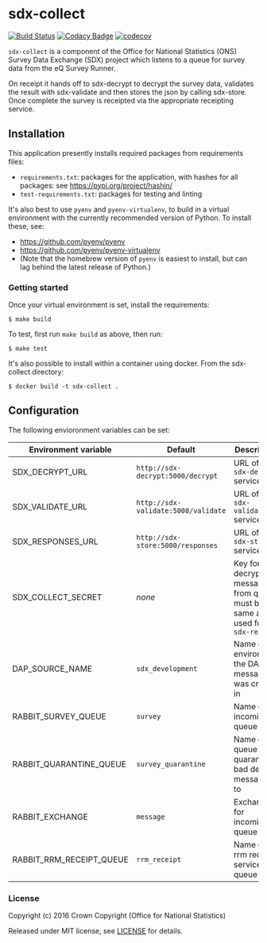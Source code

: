 # sdx-collect

[![Build Status](https://travis-ci.org/ONSdigital/sdx-collect.svg?branch=python-consumer)](https://travis-ci.org/ONSdigital/sdx-collect) [![Codacy Badge](https://api.codacy.com/project/badge/Grade/858afbc345f64b288b8aef4c6600f82d)](https://www.codacy.com/app/ons-sdc/sdx-collect?utm_source=github.com&amp;utm_medium=referral&amp;utm_content=ONSdigital/sdx-collect&amp;utm_campaign=Badge_Grade) [![codecov](https://codecov.io/gh/ONSdigital/sdx-collect/branch/master/graph/badge.svg)](https://codecov.io/gh/ONSdigital/sdx-collect)

``sdx-collect`` is a component of the Office for National Statistics (ONS) Survey Data Exchange (SDX) project which listens to a queue for survey data from the eQ Survey Runner.

On receipt it hands off to sdx-decrypt to decrypt the survey data, validates the result with sdx-validate and then stores the json by calling sdx-store. Once complete the survey is receipted
via the appropriate receipting service.

## Installation
This application presently installs required packages from requirements files:
- `requirements.txt`: packages for the application, with hashes for all packages: see https://pypi.org/project/hashin/   
- `test-requirements.txt`: packages for testing and linting

It's also best to use `pyenv` and `pyenv-virtualenv`, to build in a virtual environment with the currently recommended version of Python.  To install these, see:
- https://github.com/pyenv/pyenv
- https://github.com/pyenv/pyenv-virtualenv
- (Note that the homebrew version of `pyenv` is easiest to install, but can lag behind the latest release of Python.)

### Getting started
Once your virtual environment is set, install the requirements:
```shell
$ make build
```

To test, first run `make build` as above, then run:
```shell
$ make test
```

It's also possible to install within a container using docker. From the sdx-collect directory:
```shell
$ docker build -t sdx-collect .
```
## Configuration

The following envioronment variables can be set:

| Environment variable      | Default                               | Description
|---------------------------|---------------------------------------|---------------
| SDX_DECRYPT_URL           | ``http://sdx-decrypt:5000/decrypt``   | URL of the ``sdx-decrypt`` service
| SDX_VALIDATE_URL          | ``http://sdx-validate:5000/validate`` | URL of the ``sdx-validate`` service
| SDX_RESPONSES_URL         | ``http://sdx-store:5000/responses``   | URL of the ``sdx-store`` service
| SDX_COLLECT_SECRET        | _none_                                | Key for decrypting messages from queue, must be the same as used for ``sdx-receipt``
| DAP_SOURCE_NAME           | ``sdx_development``                   | Name of the environment the DAP message was created in
| RABBIT_SURVEY_QUEUE       | ``survey``                            | Name of incoming queue
| RABBIT_QUARANTINE_QUEUE   | ``survey_quarantine``                 | Name of queue to quarantine bad decrypt messages to
| RABBIT_EXCHANGE           | ``message``                           | Exchange for incoming queue
| RABBIT_RRM_RECEIPT_QUEUE  | ``rrm_receipt``                       | Name of rrm receipt service queue

### License

Copyright (c) 2016 Crown Copyright (Office for National Statistics)

Released under MIT license, see [LICENSE](LICENSE) for details.
